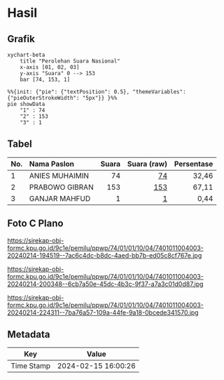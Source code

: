 # Hasil

## Grafik

```mermaid
xychart-beta
    title "Perolehan Suara Nasional"
    x-axis [01, 02, 03]
    y-axis "Suara" 0 --> 153
    bar [74, 153, 1]
```

```mermaid
%%{init: {"pie": {"textPosition": 0.5}, "themeVariables": {"pieOuterStrokeWidth": "5px"}} }%%
pie showData
    "1" : 74
    "2" : 153
    "3" : 1
```

## Tabel

| No. | Nama Paslon    | Suara | Suara (raw) | Persentase |
|:--- |:-------------- | -----:| -----------:| ----------:|
| 1   | ANIES MUHAIMIN | 74    | [74][p-1]   | 32,46      |
| 2   | PRABOWO GIBRAN | 153   | [153][p-2]  | 67,11      |
| 3   | GANJAR MAHFUD  | 1     | [1][p-3]    | 0,44       |


[p-1]: https://github.com/gigit-pemilu/pemilu-2024/blob/main/pilpres/hitung-suara/sub/74-sulawesi-tenggara/sub/01-kolaka/sub/01-wundulako/sub/1004-kowioha/sub/003-tps/sub/paslon-1.txt
[p-2]: https://github.com/gigit-pemilu/pemilu-2024/blob/main/pilpres/hitung-suara/sub/74-sulawesi-tenggara/sub/01-kolaka/sub/01-wundulako/sub/1004-kowioha/sub/003-tps/sub/paslon-2.txt
[p-3]: https://github.com/gigit-pemilu/pemilu-2024/blob/main/pilpres/hitung-suara/sub/74-sulawesi-tenggara/sub/01-kolaka/sub/01-wundulako/sub/1004-kowioha/sub/003-tps/sub/paslon-3.txt

## Foto C Plano

https://sirekap-obj-formc.kpu.go.id/9c1e/pemilu/ppwp/74/01/01/10/04/7401011004003-20240214-194519--7ac6c4dc-b8dc-4aed-bb7b-ed05c8cf767e.jpg

https://sirekap-obj-formc.kpu.go.id/9c1e/pemilu/ppwp/74/01/01/10/04/7401011004003-20240214-200348--6cb7a50e-45dc-4b3c-9f37-a7a3c01d0d87.jpg

https://sirekap-obj-formc.kpu.go.id/9c1e/pemilu/ppwp/74/01/01/10/04/7401011004003-20240214-224311--7ba76a57-109a-44fe-9a18-0bcede341570.jpg


## Metadata

| Key        | Value               |
| ---------- | ------------------- |
| Time Stamp | 2024-02-15 16:00:26 |




